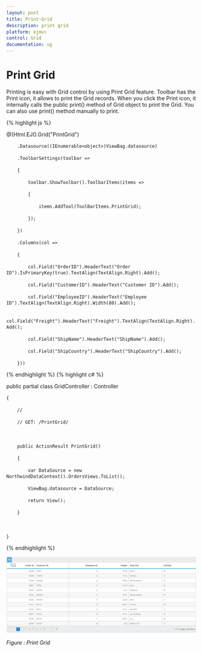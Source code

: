 ```yaml
---
layout: post
title: Print-Grid
description: print grid
platform: ejmvc
control: Grid
documentation: ug
---
```


# Print Grid

Printing is easy with Grid control by using Print Grid feature. Toolbar has the Print icon, it allows to print the Grid records. When you click the Print icon, it internally calls the public print() method of Grid object to print the Grid. You can also use print() method manually to print.


{% highlight js %}

@(Html.EJ().Grid<OrdersView>("PrintGrid")

        .Datasource((IEnumerable<object>)ViewBag.datasource)

        .ToolbarSettings(toolbar =>

        {

            toolbar.ShowToolbar().ToolbarItems(items =>

            {

                items.AddTool(ToolBarItems.PrintGrid);

            });

        })

        .Columns(col =>

        {

            col.Field("OrderID").HeaderText("Order ID").IsPrimaryKey(true).TextAlign(TextAlign.Right).Add();

            col.Field("CustomerID").HeaderText("Customer ID").Add();

            col.Field("EmployeeID").HeaderText("Employee ID").TextAlign(TextAlign.Right).Width(80).Add();

            col.Field("Freight").HeaderText("Freight").TextAlign(TextAlign.Right). Add();

            col.Field("ShipName").HeaderText("ShipName").Add();

            col.Field("ShipCountry").HeaderText("ShipCountry").Add();

        }))
{% endhighlight  %}
{% highlight c# %}

public partial class GridController : Controller

    {

        //

        // GET: /PrintGrid/



        public ActionResult PrintGrid()

        {

            var DataSource = new NorthwindDataContext().OrdersViews.ToList();

            ViewBag.datasource = DataSource;

            return View();

        }



    }



{% endhighlight  %}

![](Print-Grid_images/Print-Grid_img1.png)

_Figure : Print Grid_

